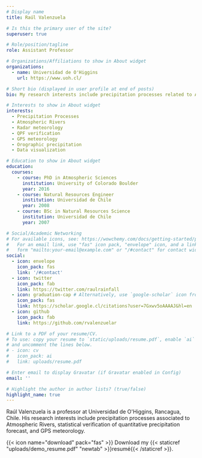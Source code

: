 ```yaml
---
# Display name
title: Raúl Valenzuela

# Is this the primary user of the site?
superuser: true

# Role/position/tagline
role: Assistant Professor

# Organizations/Affiliations to show in About widget
organizations:
  - name: Universidad de O'Higgins
    url: https://www.uoh.cl/

# Short bio (displayed in user profile at end of posts)
bio: My research interests include precipitation processes related to Atmospheric Rivers and complex terrain, forecast verification statistics, and GPS meteorology.

# Interests to show in About widget
interests:
  - Precipitation Processes
  - Atmospheric Rivers
  - Radar meteorology
  - QPF verification
  - GPS meteorology
  - Orographic precipitation
  - Data visualization

# Education to show in About widget
education:
  courses:
    - course: PhD in Atmospheric Sciences
      institution: University of Colorado Boulder
      year: 2016
    - course: Natural Resources Engineer
      institution: Universidad de Chile
      year: 2008
    - course: BSc in Natural Resources Science
      institution: Universidad de Chile
      year: 2007

# Social/Academic Networking
# For available icons, see: https://wowchemy.com/docs/getting-started/page-builder/#icons
#   For an email link, use "fas" icon pack, "envelope" icon, and a link in the
#   form "mailto:your-email@example.com" or "/#contact" for contact widget.
social:
  - icon: envelope
    icon_pack: fas
    link: '/#contact'
  - icon: twitter
    icon_pack: fab
    link: https://twitter.com/raulrainfall
  - icon: graduation-cap # Alternatively, use `google-scholar` icon from `ai` icon pack
    icon_pack: fas
    link: https://scholar.google.cl/citations?user=7Gxwv5oAAAAJ&hl=en
  - icon: github
    icon_pack: fab
    link: https://github.com/rvalenzuelar

# Link to a PDF of your resume/CV.
# To use: copy your resume to `static/uploads/resume.pdf`, enable `ai` icons in `params.toml`,
# and uncomment the lines below.
# - icon: cv
#   icon_pack: ai
#   link: uploads/resume.pdf

# Enter email to display Gravatar (if Gravatar enabled in Config)
email: ''

# Highlight the author in author lists? (true/false)
highlight_name: true
---
```


Raúl Valenzuela is a professor at Universidad de O'Higgins, Rancagua, Chile. His research interests include precipitation processes associated to Atmospheric Rivers, statistical verification of quantitative precipitation forecast, and GPS meteorology.

{{< icon name="download" pack="fas" >}} Download my {{< staticref "uploads/demo_resume.pdf" "newtab" >}}resumé{{< /staticref >}}.

